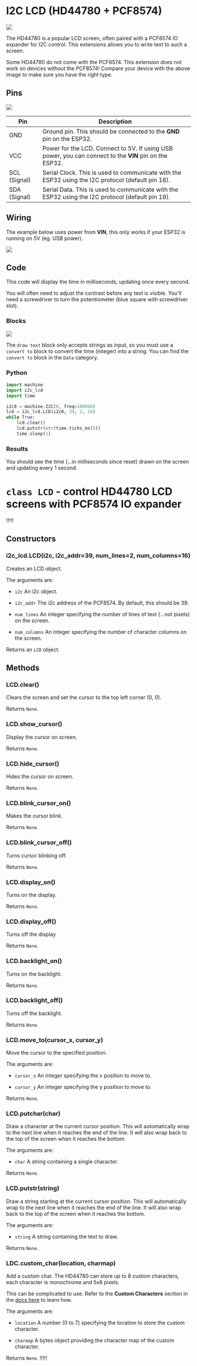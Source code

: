 # I2C LCD (HD44780 + PCF8574)

![](images/i2cLcd.webp)

The HD44780 is a popular LCD screen, often paired with a PCF8574 IO expander for I2C control.
This extensions allows you to write text to such a screen.

<div class="important">
Some HD44780 do not come with the PCF8574. This extension does not work on devices without the PCF8574! Compare your device with the above image to make sure you have the right type.
</div>

## Pins

![](images/i2cLcd_pinout.webp)

| Pin | Description |
| --- | --- |
| GND | Ground pin. This should be connected to the **GND** pin on the ESP32. |
| VCC | Power for the LCD. Connect to 5V. If using USB power, you can connect to the **VIN** pin on the ESP32. |
| SCL (Signal) | Serial Clock. This is used to communicate with the ESP32 using the I2C protocol (default pin 18). |
| SDA (Signal) | Serial Data. This is used to communicate with the ESP32 using the I2C protocol (default pin 19). |

## Wiring

The example below uses power from **VIN**, this only works if your ESP32 is running on 5V (eg. USB power).

![](images/i2cLcd_wiring.webp)

## Code

This code will display the time in milliseconds, updating once every second.

<div class="important">
You will often need to adjust the contrast before any text is visible. You'll need a screwdriver to turn the potentiometer (blue square with screwdriver slot).
</div>


### Blocks

![](images/i2cLcd_blocks.webp)

The `draw text` block only accepts strings as input, so you must use a `convert to` block to convert the time (integer) into a string.
You can find the `convert to` block in the `Data` category.

### Python

```python
import machine
import i2c_lcd
import time

i2c0 = machine.I2C(0, freq=100000)
lcd = i2c_lcd.LCD(i2c0, 39, 2, 16)
while True:
    lcd.clear()
    lcd.putstr(str(time.ticks_ms()))
    time.sleep(1)
```

### Results

You should see the time (...in milliseconds since reset) drawn on the screen and updating every 1 second.

# `class LCD` - control HD44780 LCD screens with PCF8574 IO expander

!!!!!
## Constructors

### i2c_lcd.LCD(i2c, i2c_addr=39, num_lines=2, num_columns=16)

Creates an LCD object.

The arguments are:

* `i2c` An i2c object.

* `i2c_addr` The i2c address of the PCF8574. By default, this should be 39.

* `num_lines` An integer specifying the number of lines of text (...not pixels) on the screen.

* `num_columns` An integer specifying the number of character columns on the screen.

Returns an `LCD` object.

## Methods

### LCD.clear()

Clears the screen and set the cursor to the top left corner (0, 0).

Returns `None`.

### LCD.show_cursor()

Display the cursor on screen.

Returns `None`.

### LCD.hide_cursor()

Hides the cursor on screen.

Returns `None`.

### LCD.blink_cursor_on()

Makes the cursor blink.

Returns `None`.

### LCD.blink_cursor_off()

Turns cursor blinking off.

Returns `None`.

### LCD.display_on()

Turns on the display.

Returns `None`.

### LCD.display_off()

Turns off the display

Returns `None`.

### LCD.backlight_on()

Turns on the backlight.

Returns `None`.

### LCD.backlight_off()

Turns off the backlight.

Returns `None`.

### LCD.move_to(cursor_x, cursor_y)

Move the cursor to the specified position.

The arguments are:

* `cursor_x` An integer specifying the x position to move to.

* `cursor_y` An integer specifying the y position to move to.

Returns `None`.

### LCD.putchar(char)

Draw a character at the current cursor position.
This will automatically wrap to the next line when it reaches the end of the line.
It will also wrap back to the top of the screen when it reaches the bottom.

The arguments are:

* `char` A string containing a single character.

Returns `None`.

### LCD.putstr(string)

Draw a string starting at the current cursor position.
This will automatically wrap to the next line when it reaches the end of the line.
It will also wrap back to the top of the screen when it reaches the bottom.

The arguments are:

* `string` A string containing the text to draw.

Returns `None`.

### LDC.custom_char(location, charmap)

Add a custom char.
The HD44780 can store up to 8 custom characters, each character is monochrome and 5x8 pixels.

This can be complicated to use.
Refer to the **Custom Characters** section in the [docs here](https://github.com/dhylands/python_lcd/tree/master) to learn how.

The arguments are:

* `location` A number (0 to 7) specifying the location to store the custom character.

* `charmap` A bytes object providing the character map of the custom character.

Returns `None`.
!!!!!